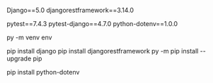 <!-- packages -->

Django==5.0
djangorestframework==3.14.0

pytest==7.4.3
pytest-django==4.7.0
python-dotenv==1.0.0
<!-- commnads -->
py -m venv env

pip install django
pip install djangorestframework
py -m pip install --upgrade pip

pip install python-dotenv
